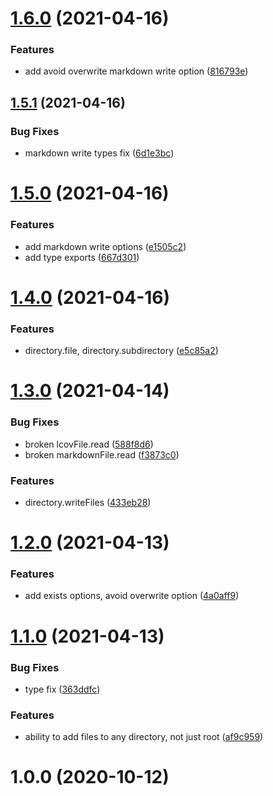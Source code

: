 # [1.6.0](https://github.com/bconnorwhite/file-structure/compare/v1.5.1...v1.6.0) (2021-04-16)


### Features

* add avoid overwrite markdown write option ([816793e](https://github.com/bconnorwhite/file-structure/commit/816793ed4c3d1d8ad5477a2b01915031fb27a9f8))



## [1.5.1](https://github.com/bconnorwhite/file-structure/compare/v1.5.0...v1.5.1) (2021-04-16)


### Bug Fixes

* markdown write types fix ([6d1e3bc](https://github.com/bconnorwhite/file-structure/commit/6d1e3bc289d869a0b4ae976ed62c456b86697eb3))



# [1.5.0](https://github.com/bconnorwhite/file-structure/compare/v1.4.0...v1.5.0) (2021-04-16)


### Features

* add markdown write options ([e1505c2](https://github.com/bconnorwhite/file-structure/commit/e1505c23a27b524aca1efae0441806409f225a88))
* add type exports ([667d301](https://github.com/bconnorwhite/file-structure/commit/667d301f84a5eacfe4e11d66f91e6abc002b2747))



# [1.4.0](https://github.com/bconnorwhite/file-structure/compare/v1.3.0...v1.4.0) (2021-04-16)


### Features

* directory.file, directory.subdirectory ([e5c85a2](https://github.com/bconnorwhite/file-structure/commit/e5c85a2c4bda662d38b66d2e9090747c12e8e7d5))



# [1.3.0](https://github.com/bconnorwhite/file-structure/compare/v1.2.0...v1.3.0) (2021-04-14)


### Bug Fixes

* broken lcovFile.read ([588f8d6](https://github.com/bconnorwhite/file-structure/commit/588f8d63648bcca4f8d198db7fd44b70494b302e))
* broken markdownFile.read ([f3873c0](https://github.com/bconnorwhite/file-structure/commit/f3873c09d5e670917d66ecb13d39fc848c716b04))


### Features

* directory.writeFiles ([433eb28](https://github.com/bconnorwhite/file-structure/commit/433eb289593cd7a6a175d9ee9fd3ac75f3639d4c))



# [1.2.0](https://github.com/bconnorwhite/file-structure/compare/v1.1.0...v1.2.0) (2021-04-13)


### Features

* add exists options, avoid overwrite option ([4a0aff9](https://github.com/bconnorwhite/file-structure/commit/4a0aff9f10058c07a5c2e4fbeb7435a9cd26e1fa))



# [1.1.0](https://github.com/bconnorwhite/file-structure/compare/v1.0.0...v1.1.0) (2021-04-13)


### Bug Fixes

* type fix ([363ddfc](https://github.com/bconnorwhite/file-structure/commit/363ddfcab987b2aca4a1fe068cc38dc2dc51b6fe))


### Features

* ability to add files to any directory, not just root ([af9c959](https://github.com/bconnorwhite/file-structure/commit/af9c959248a95c2e04b9c5af86c4d0c209d7f581))



# 1.0.0 (2020-10-12)



